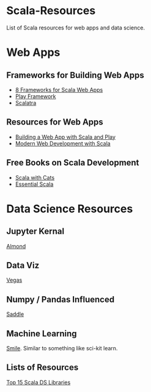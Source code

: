 # Scala-Resources

List of Scala resources for web apps and data science. 

# Web Apps

## Frameworks for Building Web Apps

* [8 Frameworks for Scala Web Apps](https://nordicapis.com/8-frameworks-to-build-a-web-api-in-scala/)
* [Play Framework](https://www.playframework.com/)<br>
* [Scalatra](http://scalatra.org/)<br>

## Resources for Web Apps

* [Building a Web App with Scala and Play](https://spr.com/building-a-simple-rest-api-with-scala-play-part-1/)
* [Modern Web Development with Scala](https://leanpub.com/modern-web-development-with-scala)

## Free Books on Scala Development

* [Scala with Cats](https://underscore.io/books/scala-with-cats/)
* [Essential Scala](https://underscore.io/books/essential-scala/)


# Data Science Resources

## Jupyter Kernal

[Almond](https://github.com/almond-sh/almond)

## Data Viz

[Vegas](https://www.vegas-viz.org/)

## Numpy / Pandas Influenced

[Saddle](https://github.com/saddle/saddle)

## Machine Learning

[Smile](https://haifengl.github.io/smile/). Similar to something like sci-kit learn. 


## Lists of Resources

[Top 15 Scala DS Libraries](https://activewizards.com/blog/top-15-scala-libraries-for-data-science/)

